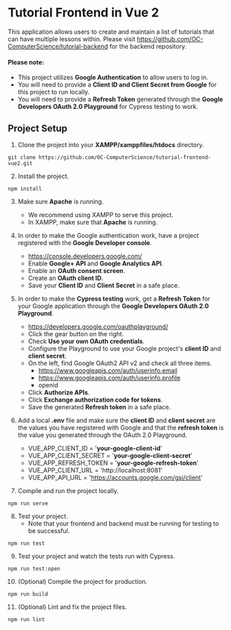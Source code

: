 # Tutorial Frontend in Vue 2

This application allows users to create and maintain a list of tutorials that can have multiple lessons within. Please visit https://github.com/OC-ComputerScience/tutorial-backend for the backend repository.

#### Please note:
- This project utilizes **Google Authentication** to allow users to log in.
- You will need to provide a **Client ID and Client Secret from Google** for this project to run locally.
- You will need to provide a **Refresh Token** generated through the **Google Developers OAuth 2.0 Playground** for Cypress testing to work.

## Project Setup
1. Clone the project into your **XAMPP/xamppfiles/htdocs** directory.
```
git clone https://github.com/OC-ComputerScience/tutorial-frontend-vue2.git
```

2. Install the project.
```
npm install
```

3. Make sure **Apache** is running.
    - We recommend using XAMPP to serve this project.
    - In XAMPP, make sure that **Apache** is running.

4. In order to make the Google authentication work, have a project registered with the **Google Developer console**.
    - https://console.developers.google.com/
    - Enable **Google+ API** and **Google Analytics API**.
    - Enable an **OAuth consent screen**.
    - Create an **OAuth client ID**.
    - Save your **Client ID** and **Client Secret** in a safe place.

5. In order to make the **Cypress testing** work, get a **Refresh Token** for your Google application through the **Google Developers OAuth 2.0 Playground**.
    - https://developers.google.com/oauthplayground/
    - Click the gear button on the right.
    - Check **Use your own OAuth credentials**.
    - Configure the Playground to use your Google project's **client ID** and **client secret**.
    - On the left, find Google OAuth2 API v2 and check all three items.
        - https://www.googleapis.com/auth/userinfo.email
        - https://www.googleapis.com/auth/userinfo.profile
        - openid
    - Click **Authorize APIs**.
    - Click **Exchange authorization code for tokens**.
    - Save the generated **Refresh token** in a safe place.

6. Add a local **.env** file and make sure the **client ID** and **client secret** are the values you have registered with Google and that the **refresh token** is the value you generated through the OAuth 2.0 Playground.
    - VUE_APP_CLIENT_ID = '**your-google-client-id**'
    - VUE_APP_CLIENT_SECRET = '**your-google-client-secret**'
    - VUE_APP_REFRESH_TOKEN = '**your-google-refresh-token**'
    - VUE_APP_CLIENT_URL = 'http://localhost:8081'
    - VUE_APP_API_URL = 'https://accounts.google.com/gsi/client'

7. Compile and run the project locally.
```
npm run serve
```

8. Test your project.
    - Note that your frontend and backend must be running for testing to be successful.
```
npm run test
```

9. Test your project and watch the tests run with Cypress.
```
npm run test:open
```

10. (Optional) Compile the project for production.
```
npm run build
```

11. (Optional) Lint and fix the project files.
```
npm run lint
```

